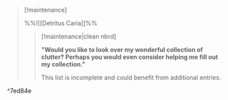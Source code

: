 > [!maintenance] 
> 
> %%![[Detritus Caria]]%%
> 
> > [!maintenance|clean nbrd]
> > 
> > **"Would you like to look over my wonderful collection of clutter? Perhaps you would even consider helping me fill out my collection."**
> > 
> > This list is incomplete and could benefit from additional entries.

^7ed84e
